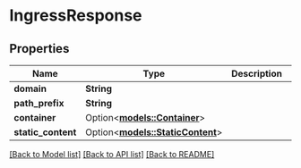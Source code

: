 # IngressResponse

## Properties

Name | Type | Description | Notes
------------ | ------------- | ------------- | -------------
**domain** | **String** |  | 
**path_prefix** | **String** |  | 
**container** | Option<[**models::Container**](Container.md)> |  | [optional]
**static_content** | Option<[**models::StaticContent**](StaticContent.md)> |  | [optional]

[[Back to Model list]](../README.md#documentation-for-models) [[Back to API list]](../README.md#documentation-for-api-endpoints) [[Back to README]](../README.md)


